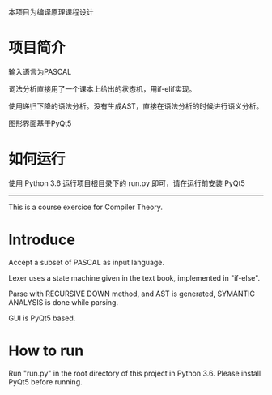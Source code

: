 本项目为编译原理课程设计

# 项目简介
输入语言为PASCAL

词法分析直接用了一个课本上给出的状态机，用if-elif实现。

使用递归下降的语法分析。没有生成AST，直接在语法分析的时候进行语义分析。

图形界面基于PyQt5

# 如何运行
使用 Python 3.6 运行项目根目录下的 run.py 即可，请在运行前安装 PyQt5 

--------

This is a course exercice for Compiler Theory.

# Introduce
Accept a subset of PASCAL as input language.

Lexer uses a state machine given in the text book, implemented in "if-else".

Parse with RECURSIVE DOWN method, and AST is generated, SYMANTIC ANALYSIS is done while parsing.

GUI is PyQt5 based.

# How to run
Run "run.py" in the root directory of this project in Python 3.6. Please install PyQt5 before running.

